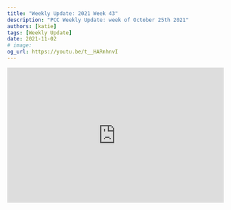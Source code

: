 ```yaml
---
title: "Weekly Update: 2021 Week 43"
description: "PCC Weekly Update: week of October 25th 2021"
authors: [katie]
tags: [Weekly Update]
date: 2021-11-02
# image:
og_url: https://youtu.be/t__HARnhnvI
---
```


<iframe width="100%" height="315" src="https://www.youtube.com/embed/t__HARnhnvI" title="YouTube video player" frameborder="0" allow="accelerometer; autoplay; clipboard-write; encrypted-media; gyroscope; picture-in-picture" allowFullScreen></iframe>

<!--truncate-->

